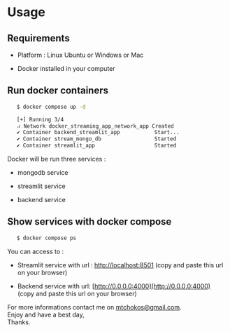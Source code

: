 # Usage

## Requirements

- Platform : Linux Ubuntu or Windows or Mac

- Docker installed in your computer

## Run docker containers

```bash
   $ docker compose up -d

   [+] Running 3/4
   ⠴ Network docker_streaming_app_network_app Created                                   11.5s
   ✔ Container backend_streamlit_app           Start...                                   6.9s
   ✔ Container stream_mongo_db                 Started                                    7.1s
   ✔ Container streamlit_app                   Started                                    8.4s
```

Docker will be run three services :

- mongodb service

- streamlit service

- backend service

## Show services with docker compose

```bash
   $ docker compose ps
```

You can access to :<br>

- Streamlit service with url : [http://localhost:8501](http://localhost:8501) (copy and paste this url on your browser)

- Backend service with url: [http://0.0.0.0:4000](http://0.0.0.0:4000) (copy and paste this url on your browser)

For more informations contact me on mtchokos@gmail.com.<br>
Enjoy and have a best day,<br>
Thanks.
